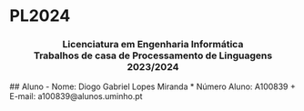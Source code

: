 # PL2024

<h3 align="center">Licenciatura em Engenharia Informática <br> Trabalhos de casa de Processamento de Linguagens <br> 2023/2024 </h3>
## Aluno
- Nome: Diogo Gabriel Lopes Miranda
* Número Aluno: A100839
+ E-mail: a100839@alunos.uminho.pt
